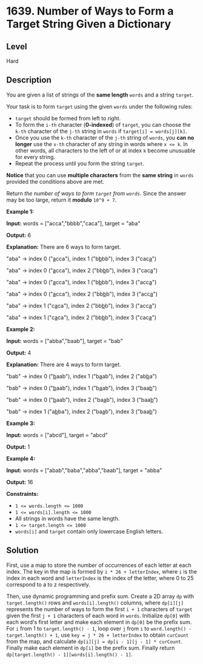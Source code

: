 # 1639. Number of Ways to Form a Target String Given a Dictionary
## Level
Hard

## Description
You are given a list of strings of the **same length** `words` and a string `target`.

Your task is to form `target` using the given `words` under the following rules:

* `target` should be formed from left to right.
* To form the `i-th` character (**0-indexed**) of `target`, you can choose the `k-th` character of the `j-th` string in `words` if `target[i] = words[j][k]`.
* Once you use the `k-th` character of the `j-th` string of `words`, you **can no longer** use the `x-th` character of any string in words where `x <= k`. In other words, all characters to the left of or at index `k` become unusuable for every string.
* Repeat the process until you form the string `target`.

**Notice** that you can use **multiple characters** from the **same string** in `words` provided the conditions above are met.

Return *the number of ways to form `target` from `words`*. Since the answer may be too large, return it **modulo** `10^9 + 7`.

**Example 1:**

**Input:** words = ["acca","bbbb","caca"], target = "aba"

**Output:** 6

**Explanation:** There are 6 ways to form target.

"aba" -> index 0 ("<u>a</u>cca"), index 1 ("b<u>b</u>bb"), index 3 ("cac<u>a</u>")

"aba" -> index 0 ("<u>a</u>cca"), index 2 ("bb<u>b</u>b"), index 3 ("cac<u>a</u>")

"aba" -> index 0 ("<u>a</u>cca"), index 1 ("b<u>b</u>bb"), index 3 ("acc<u>a</u>")

"aba" -> index 0 ("<u>a</u>cca"), index 2 ("bb<u>b</u>b"), index 3 ("acc<u>a</u>")

"aba" -> index 1 ("c<u>a</u>ca"), index 2 ("bb<u>b</u>b"), index 3 ("acc<u>a</u>")

"aba" -> index 1 ("c<u>a</u>ca"), index 2 ("bb<u>b</u>b"), index 3 ("cac<u>a</u>")

**Example 2:**

**Input:** words = ["abba","baab"], target = "bab"

**Output:** 4

**Explanation:** There are 4 ways to form target.

"bab" -> index 0 ("<u>b</u>aab"), index 1 ("b<u>a</u>ab"), index 2 ("ab<u>b</u>a")

"bab" -> index 0 ("<u>b</u>aab"), index 1 ("b<u>a</u>ab"), index 3 ("baa<u>b</u>")

"bab" -> index 0 ("<u>b</u>aab"), index 2 ("ba<u>a</u>b"), index 3 ("baa<u>b</u>")

"bab" -> index 1 ("a<u>b</u>ba"), index 2 ("ba<u>a</u>b"), index 3 ("baa<u>b</u>")

**Example 3:**

**Input:** words = ["abcd"], target = "abcd"

**Output:** 1

**Example 4:**

**Input:** words = ["abab","baba","abba","baab"], target = "abba"

**Output:** 16

**Constraints:**

* `1 <= words.length <= 1000`
* `1 <= words[i].length <= 1000`
* All strings in words have the same length.
* `1 <= target.length <= 1000`
* `words[i]` and `target` contain only lowercase English letters.

## Solution
First, use a map to store the number of occurrences of each letter at each index. The key in the map is formed by `i * 26 + letterIndex`, where `i` is the index in each word and `letterIndex` is the index of the letter, where 0 to 25 correspond to a to z respectively.

Then, use dynamic programming and prefix sum. Create a 2D array `dp` with `target.length()` rows and `words[i].length()` columns, where `dp[i][j]` represents the number of ways to form the first `i + 1` characters of `target` given the first `j + 1` characters of each word in `words`. Initialize `dp[0]` with each word's first letter and make each element in `dp[0]` be the prefix sum. For `i` from 1 to `target.length() - 1`, loop over `j` from `i` to `word.length() - target.length() + 1`, use `key = j * 26 + letterIndex` to obtain `curCount` from the map, and calculate `dp[i][j] = dp[i - 1][j - 1] * curCount`. Finally make each element in `dp[i]` be the prefix sum. Finally return `dp[target.length() - 1][words[i].length() - 1]`.

